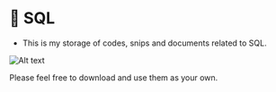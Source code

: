 # :ledger: SQL #

* This is my storage of codes, snips and documents related to SQL.

![Alt text](https://storyset.com/illustration/data-processing/bro#FFC100FF)

Please feel free to download and use them as your own.
